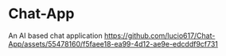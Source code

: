 # Chat-App
An AI based chat application
https://github.com/lucio617/Chat-App/assets/55478160/f5faee18-ea99-4d12-ae9e-edcddf9cf731

